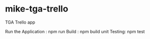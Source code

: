 # mike-tga-trello
TGA Trello app

Run the Application : npm run
Build : npm build
unit Testing: npm test 

